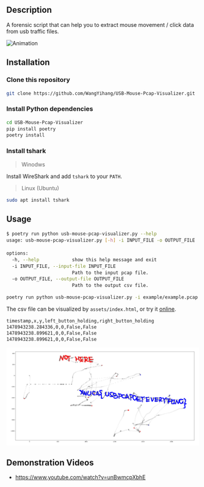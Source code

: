 ## Description

A forensic script that can help you to extract mouse movement / click data from usb traffic files.

![Animation](https://github.com/WangYihang/USB-Mouse-Pcap-Visualizer/assets/16917636/1dd15ae6-ef58-416d-b5af-8cd8aaceeaaf)

## Installation

### Clone this repository

```bash
git clone https://github.com/WangYihang/USB-Mouse-Pcap-Visualizer.git
```

### Install Python dependencies

```bash
cd USB-Mouse-Pcap-Visualizer
pip install poetry
poetry install
```

### Install tshark

> Winodws

Install WireShark and add `tshark` to your `PATH`.

> Linux (Ubuntu)

```bash
sudo apt install tshark
```

## Usage

```bash
$ poetry run python usb-mouse-pcap-visualizer.py --help
usage: usb-mouse-pcap-visualizer.py [-h] -i INPUT_FILE -o OUTPUT_FILE

options:
  -h, --help            show this help message and exit
  -i INPUT_FILE, --input-file INPUT_FILE
                        Path to the input pcap file.
  -o OUTPUT_FILE, --output-file OUTPUT_FILE
                        Path to the output csv file.
```

```bash
poetry run python usb-mouse-pcap-visualizer.py -i example/example.pcap -o example/example.csv
```

The csv file can be visualized by `assets/index.html`, or try it [online](https://usb-mouse-pcap-visualizer.vercel.app/).

```csv
timestamp,x,y,left_button_holding,right_button_holding
1478943238.284336,0,0,False,False
1478943238.899621,0,0,False,False
1478943238.899621,0,0,False,False
```

![](example/example.png)


## Demonstration Videos

* https://www.youtube.com/watch?v=unBwmcpXbhE
